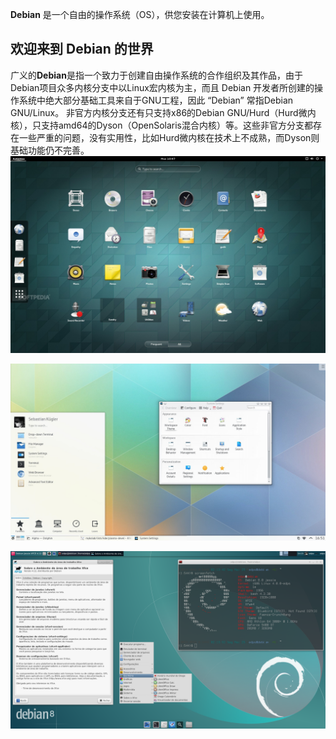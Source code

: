**Debian** 是一个自由的操作系统（OS），供您安装在计算机上使用。

## 欢迎来到 Debian 的世界

广义的**Debian**是指一个致力于创建自由操作系统的合作组织及其作品，由于Debian项目众多内核分支中以Linux宏内核为主，而且 Debian 开发者所创建的操作系统中绝大部分基础工具来自于GNU工程，因此 “Debian” 常指Debian GNU/Linux。
非官方内核分支还有只支持x86的Debian GNU/Hurd（Hurd微内核），只支持amd64的Dyson（OpenSolaris混合内核）等。这些非官方分支都存在一些严重的问题，没有实用性，比如Hurd微内核在技术上不成熟，而Dyson则基础功能仍不完善。
![Gnome3](/img/Gnome3.jpg)

![KDE](/img/KDE.jpg)

![xfce](/img/xfce.png)


